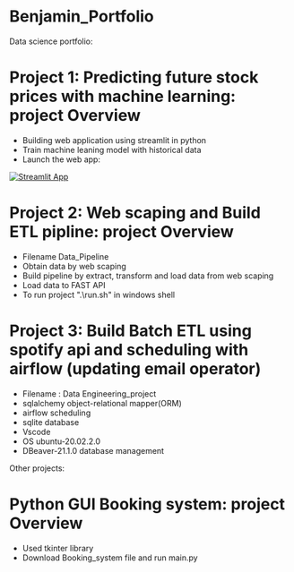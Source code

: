 # Benjamin_Portfolio
Data science portfolio:

# Project 1: Predicting future stock prices with machine learning: project Overview
* Building web application using streamlit in python
* Train machine leaning model with historical data
* Launch the web app:

[![Streamlit App](https://static.streamlit.io/badges/streamlit_badge_black_white.svg)](https://share.streamlit.io/benjaminlw1/benjamin_portfolio/main/Stocks_Market.py)

# Project 2: Web scaping and Build ETL pipline: project Overview
* Filename Data_Pipeline
* Obtain data by web scaping
* Build pipeline by extract, transform and load data from web scaping
* Load data to FAST API
* To run project ".\run.sh" in windows shell

# Project 3: Build Batch ETL using spotify api and scheduling with airflow (updating email operator)
* Filename : Data Engineering_project
* sqlalchemy object-relational mapper(ORM) 
* airflow scheduling 
* sqlite database
* Vscode
* OS ubuntu-20.02.2.0
* DBeaver-21.1.0 database management

Other projects:

# Python GUI Booking system: project Overview
* Used tkinter library 
* Download Booking_system file and run main.py
